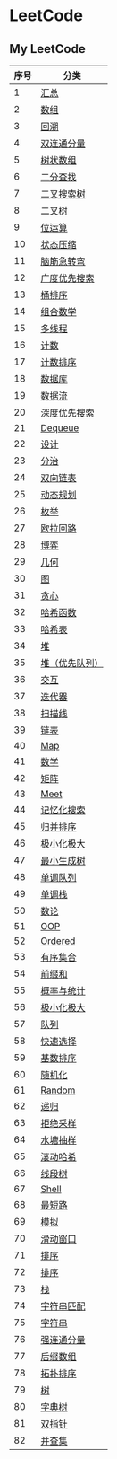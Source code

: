 # LeetCode
My LeetCode
---

| 序号 | 分类 |
| ---- | ---- |
| 1 | [汇总](./toc/all.md)|
| 2 | [数组](./toc/array.md)|
| 3 | [回溯](./toc/backtracking.md)|
| 4 | [双连通分量](./toc/biconnected-component.md)|
| 5 | [树状数组](./toc/binary-indexed-tree.md)|
| 6 | [二分查找](./toc/binary-search.md)|
| 7 | [二叉搜索树](./toc/binary-search-tree.md)|
| 8 | [二叉树](./toc/binary-tree.md)|
| 9 | [位运算](./toc/bit-manipulation.md)|
| 10 | [状态压缩](./toc/bitmask.md)|
| 11 | [脑筋急转弯](./toc/brainteaser.md)|
| 12 | [广度优先搜索](./toc/breadth-first-search.md)|
| 13 | [桶排序](./toc/bucket-sort.md)|
| 14 | [组合数学](./toc/combinatorics.md)|
| 15 | [多线程](./toc/concurrency.md)|
| 16 | [计数](./toc/counting.md)|
| 17 | [计数排序](./toc/counting-sort.md)|
| 18 | [数据库](./toc/database.md)|
| 19 | [数据流](./toc/data-stream.md)|
| 20 | [深度优先搜索](./toc/depth-first-search.md)|
| 21 | [Dequeue](./toc/dequeue.md)|
| 22 | [设计](./toc/design.md)|
| 23 | [分治](./toc/divide-and-conquer.md)|
| 24 | [双向链表](./toc/doubly-linked-list.md)|
| 25 | [动态规划](./toc/dynamic-programming.md)|
| 26 | [枚举](./toc/enumeration.md)|
| 27 | [欧拉回路](./toc/eulerian-circuit.md)|
| 28 | [博弈](./toc/game-theory.md)|
| 29 | [几何](./toc/geometry.md)|
| 30 | [图](./toc/graph.md)|
| 31 | [贪心](./toc/greedy.md)|
| 32 | [哈希函数](./toc/hash-function.md)|
| 33 | [哈希表](./toc/hash-table.md)|
| 34 | [堆](./toc/heap.md)|
| 35 | [堆（优先队列）](./toc/heap-priority-queue.md)|
| 36 | [交互](./toc/interactive.md)|
| 37 | [迭代器](./toc/iterator.md)|
| 38 | [扫描线](./toc/line-sweep.md)|
| 39 | [链表](./toc/linked-list.md)|
| 40 | [Map](./toc/map.md)|
| 41 | [数学](./toc/math.md)|
| 42 | [矩阵](./toc/matrix.md)|
| 43 | [Meet](./toc/meet-in-the-middle.md)|
| 44 | [记忆化搜索](./toc/memoization.md)|
| 45 | [归并排序](./toc/merge-sort.md)|
| 46 | [极小化极大](./toc/minimax.md)|
| 47 | [最小生成树](./toc/minimum-spanning-tree.md)|
| 48 | [单调队列](./toc/monotonic-queue.md)|
| 49 | [单调栈](./toc/monotonic-stack.md)|
| 50 | [数论](./toc/number-theory.md)|
| 51 | [OOP](./toc/oop.md)|
| 52 | [Ordered](./toc/ordered-map.md)|
| 53 | [有序集合](./toc/ordered-set.md)|
| 54 | [前缀和](./toc/prefix-sum.md)|
| 55 | [概率与统计](./toc/probability-and-statistics.md)|
| 56 | [极小化极大](./toc/question_minimax.md)|
| 57 | [队列](./toc/queue.md)|
| 58 | [快速选择](./toc/quickselect.md)|
| 59 | [基数排序](./toc/radix-sort.md)|
| 60 | [随机化](./toc/randomized.md)|
| 61 | [Random](./toc/random.md)|
| 62 | [递归](./toc/recursion.md)|
| 63 | [拒绝采样](./toc/rejection-sampling.md)|
| 64 | [水塘抽样](./toc/reservoir-sampling.md)|
| 65 | [滚动哈希](./toc/rolling-hash.md)|
| 66 | [线段树](./toc/segment-tree.md)|
| 67 | [Shell](./toc/shell.md)|
| 68 | [最短路](./toc/shortest-path.md)|
| 69 | [模拟](./toc/simulation.md)|
| 70 | [滑动窗口](./toc/sliding-window.md)|
| 71 | [排序](./toc/sorting.md)|
| 72 | [排序](./toc/sort.md)|
| 73 | [栈](./toc/stack.md)|
| 74 | [字符串匹配](./toc/string-matching.md)|
| 75 | [字符串](./toc/string.md)|
| 76 | [强连通分量](./toc/strongly-connected-component.md)|
| 77 | [后缀数组](./toc/suffix-array.md)|
| 78 | [拓扑排序](./toc/topological-sort.md)|
| 79 | [树](./toc/tree.md)|
| 80 | [字典树](./toc/trie.md)|
| 81 | [双指针](./toc/two-pointers.md)|
| 82 | [并查集](./toc/union-find.md)|
